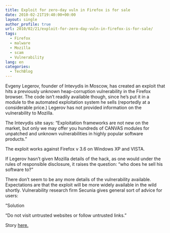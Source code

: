 ```yaml
---
title: Exploit for zero-day vuln in Firefox is for sale
date: 2010-02-21T19:40:00+00:00
layout: single
author_profile: true
url: 2010/02/21/exploit-for-zero-day-vuln-in-firefox-is-for-sale/
tags:
  - Firefox
  - malware
  - Mozilla
  - scam
  - Vulnerability
lang: en
categories: 
  - TechBlog
---
```

Evgeny Legerov, founder of Intevydis in Moscow, has created an exploit that hits a previously unknown heap-corruption vulnerability in the Firefox browser. The code isn’t readily available though, since he’s put it in a module to the automated exploitation system he sells (reportedly at a considerable price.) Legerov has not provided information on the vulnerability to Mozilla.

The Intevydis site says: “Exploitation frameworks are not new on the market, but only we may offer you hundreds of CANVAS modules for unpatched and unknown vulnerabilities in highly popular software products.”

The exploit works against Firefox v 3.6 on Windows XP and VISTA.

If Legerov hasn’t given Mozilla details of the hack, as one would under the rules of responsible disclosure, it raises the question: “who does he sell his software to?”

There don’t seem to be any more details of the vulnerability available. Expectations are that the exploit will be more widely available in the wild shortly. Vulnerability research firm Secunia gives general sort of advice for users:

“Solution

“Do not visit untrusted websites or follow untrusted links.”

Story [here.](http://www.theregister.co.uk/2010/02/18/firefox_zero_day_report/)